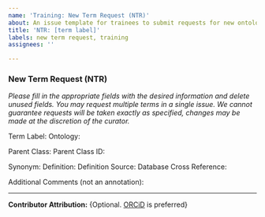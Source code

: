 ```yaml
---
name: 'Training: New Term Request (NTR)'
about: An issue template for trainees to submit requests for new ontology terms.
title: 'NTR: [term label]'
labels: new term request, training
assignees: ''

---
```


### New Term Request (NTR)

_Please fill in the appropriate fields with the desired information and delete unused fields. You may request multiple terms in a single issue. We cannot guarantee requests will be taken exactly as specified, changes may be made at the discretion of the curator._

Term Label:
Ontology:

Parent Class:
Parent Class ID:

Synonym:
Definition:
Definition Source:
Database Cross Reference:

Additional Comments (not an annotation):

--- 
**Contributor Attribution:** {Optional. [ORCiD](https://orcid.org/) is preferred}
